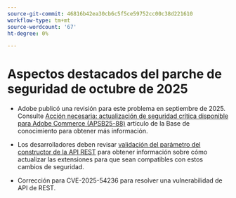 ```yaml
---
source-git-commit: 46816b42ea30cb6c5f5ce59752cc00c38d221610
workflow-type: tm+mt
source-wordcount: '67'
ht-degree: 0%

---
```

# Aspectos destacados del parche de seguridad de octubre de 2025

* Adobe publicó una revisión para este problema en septiembre de 2025. Consulte [Acción necesaria: actualización de seguridad crítica disponible para Adobe Commerce (APSB25-88)](https://experienceleague.adobe.com/es/docs/experience-cloud-kcs/kbarticles/ka-27397) artículo de la Base de conocimiento para obtener más información.<!-- AC-15379 -->

* Los desarrolladores deben revisar [validación del parámetro del constructor de la API REST](https://developer.adobe.com/commerce/php/development/components/web-api/services/#rest-api-constructor-parameter-validation) para obtener información sobre cómo actualizar las extensiones para que sean compatibles con estos cambios de seguridad.

* Corrección para CVE-2025-54236 para resolver una vulnerabilidad de API de REST.



